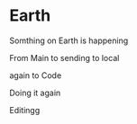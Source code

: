 # Earth
Somthing on Earth is happening


From Main to sending to local

again to Code


Doing it again

Editingg
